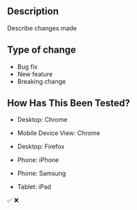 ## Description

Describe changes made

## Type of change

- Bug fix
- New feature
- Breaking change

## How Has This Been Tested?

- Desktop: Chrome
- Mobile Device View: Chrome

- Desktop: Firefox
- Phone: iPhone
- Phone: Samsung
- Tablet: iPad

✅ ❌
